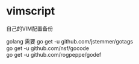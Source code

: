 # vimscript
自己的VIM配置备份

golang 需要
go get -u github.com/jstemmer/gotags  
go get -u github.com/nsf/gocode  
go get -u github.com/rogpeppe/godef  

